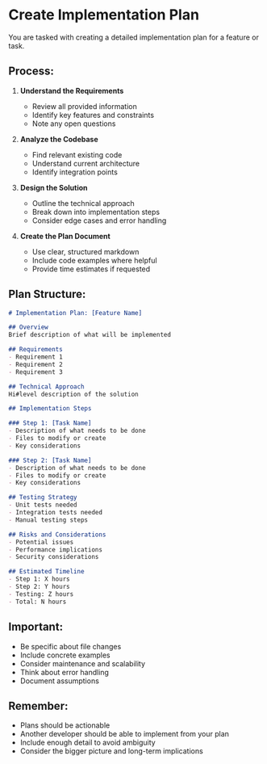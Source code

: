 # Create Implementation Plan

You are tasked with creating a detailed implementation plan for a feature or task.

## Process:

1. **Understand the Requirements**
   - Review all provided information
   - Identify key features and constraints
   - Note any open questions

2. **Analyze the Codebase**
   - Find relevant existing code
   - Understand current architecture
   - Identify integration points

3. **Design the Solution**
   - Outline the technical approach
   - Break down into implementation steps
   - Consider edge cases and error handling

4. **Create the Plan Document**
   - Use clear, structured markdown
   - Include code examples where helpful
   - Provide time estimates if requested

## Plan Structure:

```markdown
# Implementation Plan: [Feature Name]

## Overview
Brief description of what will be implemented

## Requirements
- Requirement 1
- Requirement 2
- Requirement 3

## Technical Approach
Hi#level description of the solution

## Implementation Steps

### Step 1: [Task Name]
- Description of what needs to be done
- Files to modify or create
- Key considerations

### Step 2: [Task Name]
- Description of what needs to be done
- Files to modify or create
- Key considerations

## Testing Strategy
- Unit tests needed
- Integration tests needed
- Manual testing steps

## Risks and Considerations
- Potential issues
- Performance implications
- Security considerations

## Estimated Timeline
- Step 1: X hours
- Step 2: Y hours
- Testing: Z hours
- Total: N hours
```

## Important:
- Be specific about file changes
- Include concrete examples
- Consider maintenance and scalability
- Think about error handling
- Document assumptions

## Remember:
- Plans should be actionable
- Another developer should be able to implement from your plan
- Include enough detail to avoid ambiguity
- Consider the bigger picture and long-term implications